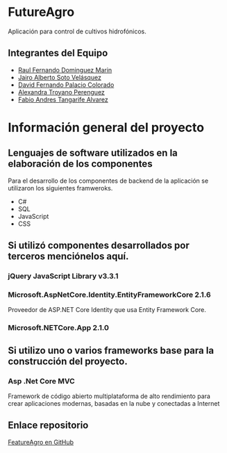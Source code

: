 # FutureAgro

Aplicación para control de cultivos hidrofónicos.

## Integrantes del Equipo

- [Raul Fernando Dominguez Marin](rfdomingum@eafit.edu.co)
- [Jairo Alberto Soto Velásquez](jasotov@eafit.edu.co)
- [David Fernando Palacio Colorado](dspalacioc@eafit.edu.co)
- [Alexandra Troyano Perenguez](atroyanop@eafit.edu.co)
- [Fabio Andres Tangarife Alvarez](fatangaria@eafit.edu.co)

# Información general del proyecto

## Lenguajes de software utilizados en la elaboración de los componentes

Para el desarrollo de los componentes de backend de la aplicación se utilizaron los siguientes framweroks.

- C#
- SQL
- JavaScript
- CSS

## Si utilizó componentes desarrollados por terceros menciónelos aquí. 

### jQuery JavaScript Library v3.3.1

### Microsoft.AspNetCore.Identity.EntityFrameworkCore 2.1.6

Proveedor de ASP.NET Core Identity que usa Entity Framework Core.

### Microsoft.NETCore.App 2.1.0

## Si utilizo uno o varios frameworks base para la construcción del proyecto.

### Asp .Net Core MVC

Framework de código abierto multiplataforma de alto rendimiento para crear aplicaciones modernas, basadas en la nube y conectadas a Internet



## Enlace repositorio

[FeatureAgro en GitHub](https://github.com/jsoto0025/FeatureAgro)

